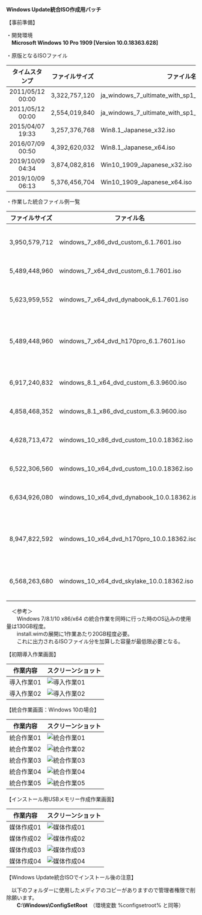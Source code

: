 **Windows Update統合ISO作成用バッチ**  
  
【事前準備】  
  
・開発環境  
　**Microsoft Windows 10 Pro 1909 [Version 10.0.18363.628]**  
  
・原版となるISOファイル
  
| タイムスタンプ   | ファイルサイズ | ファイル名                                          |  
|:----------------:|:--------------:| --------------------------------------------------- |  
| 2011/05/12 00:00 |  3,322,757,120 | ja_windows_7_ultimate_with_sp1_x64_dvd_u_677372.iso |  
| 2011/05/12 00:00 |  2,554,019,840 | ja_windows_7_ultimate_with_sp1_x86_dvd_u_677445.iso |  
| 2015/04/07 19:33 |  3,257,376,768 | Win8.1_Japanese_x32.iso                             |  
| 2016/07/09 00:50 |  4,392,620,032 | Win8.1_Japanese_x64.iso                             |  
| 2019/10/09 04:34 |  3,874,082,816 | Win10_1909_Japanese_x32.iso                         |  
| 2019/10/09 06:13 |  5,376,456,704 | Win10_1909_Japanese_x64.iso                         |  
  
・作業した統合ファイル例一覧  
  
| ファイルサイズ | ファイル名                                          | Windows | 機能                             |  
|:--------------:| --------------------------------------------------- | :-----: | -------------------------------- |  
|  3,950,579,712 | windows_7_x86_dvd_custom_6.1.7601.iso               |    7    | 32bit版 Windows Updateのみ適用   |  
|  5,489,448,960 | windows_7_x64_dvd_custom_6.1.7601.iso               |         | 64bit版 〃                       |  
|  5,623,959,552 | windows_7_x64_dvd_dynabook_6.1.7601.iso             |         | 64bit版 dynabook用ドライバー適用 |  
|  5,489,448,960 | windows_7_x64_dvd_h170pro_6.1.7601.iso              |         | 64bit版 H170-PRO用ドライバー適用 |  
|  6,917,240,832 | windows_8.1_x64_dvd_custom_6.3.9600.iso             |   8.1   | 32bit版 Windows Updateのみ適用   |  
|  4,858,468,352 | windows_8.1_x86_dvd_custom_6.3.9600.iso             |         | 64bit版 〃                       |  
|  4,628,713,472 | windows_10_x86_dvd_custom_10.0.18362.iso            |   10    | 32bit版 Windows Updateのみ適用   |  
|  6,522,306,560 | windows_10_x64_dvd_custom_10.0.18362.iso            |         | 64bit版 〃                       |  
|  6,634,926,080 | windows_10_x64_dvd_dynabook_10.0.18362.iso          |         | 64bit版 dynabook用ドライバー適用 |  
|  8,947,822,592 | windows_10_x64_dvd_h170pro_10.0.18362.iso           |         | 64bit版 H170-PRO用ドライバー適用 |  
|  6,568,263,680 | windows_10_x64_dvd_skylake_10.0.18362.iso           |         | 64bit版 マイクロコードパッチ適用 |  
  
　＜参考＞  
　　Windows 7/8.1/10 x86/x64 の統合作業を同時に行った時のOS込みの使用量は130GB程度。  
　　install.wimの展開に1作業あたり20GB程度必要。  
　　これに出力されるISOファイル分を加算した容量が最低限必要となる。  
  
【初期導入作業画面】  
  
| 作業内容                       | スクリーンショット                          |
| ------------------------------ | ------------------------------------------- |
| 導入作業01                     | ![導入作業01](https://github.com/office-itou/Windows/blob/master/Make_ISO_files/picture/01.Initial-Downloader.01.jpg) |
| 導入作業02                     | ![導入作業02](https://github.com/office-itou/Windows/blob/master/Make_ISO_files/picture/01.Initial-Downloader.02.jpg) |
  
【統合作業画面：Windows 10の場合】  
  
| 作業内容                       | スクリーンショット                          |
| ------------------------------ | ------------------------------------------- |
| 統合作業01                     | ![統合作業01](https://github.com/office-itou/Windows/blob/master/Make_ISO_files/picture/02.%E7%B5%B1%E5%90%88%E4%BD%9C%E6%A5%AD.01.jpg) |
| 統合作業02                     | ![統合作業02](https://github.com/office-itou/Windows/blob/master/Make_ISO_files/picture/02.%E7%B5%B1%E5%90%88%E4%BD%9C%E6%A5%AD.02.jpg) |
| 統合作業03                     | ![統合作業03](https://github.com/office-itou/Windows/blob/master/Make_ISO_files/picture/02.%E7%B5%B1%E5%90%88%E4%BD%9C%E6%A5%AD.03.jpg) |
| 統合作業04                     | ![統合作業04](https://github.com/office-itou/Windows/blob/master/Make_ISO_files/picture/02.%E7%B5%B1%E5%90%88%E4%BD%9C%E6%A5%AD.04.jpg) |
| 統合作業05                     | ![統合作業05](https://github.com/office-itou/Windows/blob/master/Make_ISO_files/picture/02.%E7%B5%B1%E5%90%88%E4%BD%9C%E6%A5%AD.05.jpg) |
  
【インストール用USBメモリー作成作業画面】  
  
| 作業内容                       | スクリーンショット                          |
| ------------------------------ | ------------------------------------------- |
| 媒体作成01                     | ![媒体作成01](https://github.com/office-itou/Windows/blob/master/Make_ISO_files/picture/03.%E5%AA%92%E4%BD%93%E4%BD%9C%E6%88%90.01.jpg) |
| 媒体作成02                     | ![媒体作成02](https://github.com/office-itou/Windows/blob/master/Make_ISO_files/picture/03.%E5%AA%92%E4%BD%93%E4%BD%9C%E6%88%90.02.jpg) |
| 媒体作成03                     | ![媒体作成03](https://github.com/office-itou/Windows/blob/master/Make_ISO_files/picture/03.%E5%AA%92%E4%BD%93%E4%BD%9C%E6%88%90.03.jpg) |
| 媒体作成04                     | ![媒体作成04](https://github.com/office-itou/Windows/blob/master/Make_ISO_files/picture/03.%E5%AA%92%E4%BD%93%E4%BD%9C%E6%88%90.04.jpg) |
  
【Windows Update統合ISOでインストール後の注意】  
  
　以下のフォルダーに使用したメディアのコピーがありますので管理者権限で削除願います。  
　　**C:\Windows\ConfigSetRoot**　（環境変数 %configsetroot% と同等）  
  
